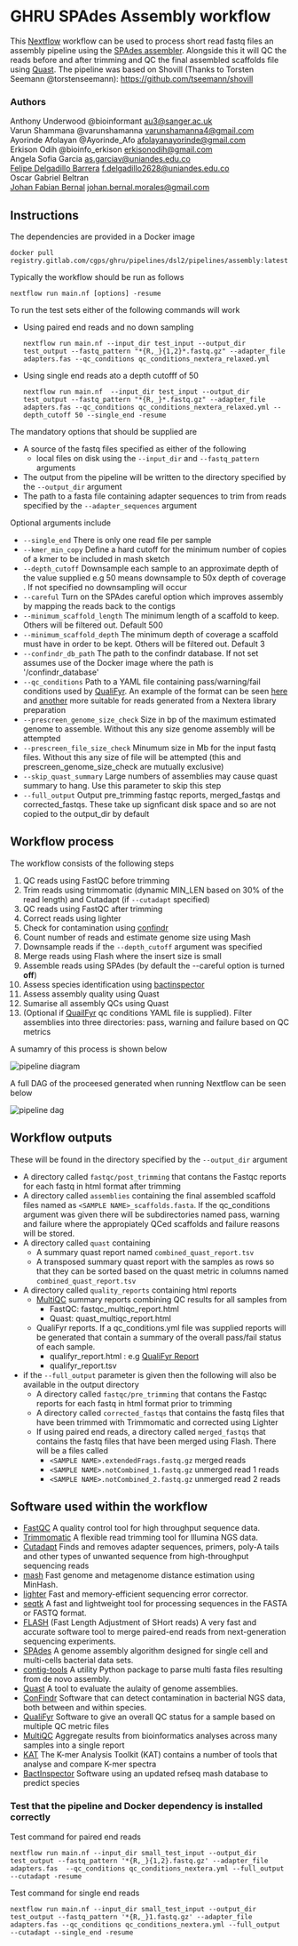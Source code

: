 # GHRU SPAdes Assembly workflow
This [Nextflow](https://www.nextflow.io/) workflow can be used to process short read fastq files an assembly pipeline using the [SPAdes assembler](http://cab.spbu.ru/software/spades/). Alongside this it will QC the reads before and after trimming and QC the final assembled scaffolds file using [Quast](http://quast.sourceforge.net/quast).
The pipeline was based on Shovill (Thanks to Torsten Seemann @torstenseemann): https://github.com/tseemann/shovill

### Authors
Anthony Underwood @bioinformant <au3@sanger.ac.uk>  
Varun Shammana  @varunshamanna <varunshamanna4@gmail.com>  
Ayorinde Afolayan  @Ayorinde_Afo <afolayanayorinde@gmail.com>  
Erkison Odih @bioinfo_erkison <erkisonodih@gmail.com>  
Angela Sofia Garcia  <as.garciav@uniandes.edu.co>  
[Felipe Delgadillo Barrera](https://gitlab.com/felipe_delgadillo_barrera) <f.delgadillo2628@uniandes.edu.co>  
Oscar Gabriel Beltran  
[Johan Fabian Bernal](https://gitlab.com/johan.bernal.morales) <johan.bernal.morales@gmail.com>

## Instructions
The dependencies are provided in a Docker image
```
docker pull registry.gitlab.com/cgps/ghru/pipelines/dsl2/pipelines/assembly:latest
```

Typically the workflow should be run as follows
```
nextflow run main.nf [options] -resume 
```
To run the test sets either of the following commands will work
 - Using paired end reads and no down sampling
    ```
    nextflow run main.nf --input_dir test_input --output_dir test_output --fastq_pattern "*{R,_}{1,2}*.fastq.gz" --adapter_file adapters.fas --qc_conditions qc_conditions_nextera_relaxed.yml 
    ```
 -  Using single end reads ato a depth cutofff of 50
    ```
    nextflow run main.nf  --input_dir test_input --output_dir test_output --fastq_pattern "*{R,_}*.fastq.gz" --adapter_file adapters.fas --qc_conditions qc_conditions_nextera_relaxed.yml --depth_cutoff 50 --single_end -resume
    ```

The mandatory options that should be supplied are
  - A source of the fastq files specified as either of the following
    - local files on disk using the `--input_dir` and `--fastq_pattern` arguments
  - The output from the pipeline will be written to the directory specified by the `--output_dir` argument
  - The path to a fasta file containing adapter sequences to trim from reads specified by the `--adapter_sequences` argument

Optional arguments include
  - `--single_end` There is only one read file per sample
  - `--kmer_min_copy` Define a hard cutoff for the minimum number of copies of a kmer to be included in mash sketch
  - `--depth_cutoff` Downsample each sample to an approximate depth of the value supplied e.g 50 means downsample to 50x depth of coverage . If not specified no downsampling will occur
  - `--careful` Turn on the SPAdes careful option which improves assembly by mapping the reads back to the contigs
  - `--minimum_scaffold_length` The minimum length of a scaffold to keep. Others will be filtered out. Default 500 
  - `--minimum_scaffold_depth` The minimum depth of coverage a scaffold must have in order to be kept. Others will be filtered out. Default 3 
  - `--confindr_db_path` The path to the confindr database. If not set assumes use of the Docker image where the path is '/confindr_database'
  - `--qc_conditions` Path to a YAML file containing pass/warning/fail conditions used by [QualiFyr](https://gitlab.com/cgps/qualifyr). An example of the format can be seen [here](qc_conditions.yml) and [another](qc_conditions_nextera_relaxed.yml)  more suitable for reads generated from a Nextera library preparation
  - `--prescreen_genome_size_check` Size in bp of the maximum estimated genome to assemble. Without this any size genome assembly will be attempted
  - `--prescreen_file_size_check` Minumum size in Mb for the input fastq files. Without this any size of file will be attempted (this and prescreen_genome_size_check are mutually exclusive)
  - `--skip_quast_summary` Large numbers of assemblies may cause quast summary to hang. Use this parameter to skip this step
  - `--full_output` Output pre_trimming fastqc reports, merged_fastqs and corrected_fastqs. These take up signficant disk space and so are not copied to the output_dir by default

## Workflow process
The workflow consists of the following steps

1. QC reads using FastQC before trimming
2. Trim reads using trimmomatic (dynamic MIN_LEN based on 30% of the read length) and Cutadapt (if `--cutadapt` specified)
3. QC reads using FastQC after trimming
4. Correct reads using lighter
5. Check for contamination using [confindr](https://lowandrew.github.io/ConFindr/)
6. Count number of reads and estimate genome size using Mash
7. Downsample reads if the `--depth_cutoff` argument was specified
8. Merge reads using Flash where the insert size is small
9. Assemble reads using SPAdes (by default the --careful option is turned **off**)
10. Assess species identification using [bactinspector](https://gitlab.com/antunderwood/bactinspector)
11. Assess assembly quality using Quast
12. Sumarise all assembly QCs using Quast
13. (Optional if [QuailFyr](https://gitlab.com/cgps/qualifyr) qc conditions YAML file is supplied). Filter assemblies into three directories: pass, warning and failure based on QC  metrics

A sumamry of this process is shown below

![pipeline diagram](README_files/assembly_pipeline_processes.png)

A full DAG of the proceesed generated when running Nextflow can be seen below

![pipeline dag](README_files/pipeline_dag.png)

## Workflow outputs
These will be found in the directory specified by the `--output_dir` argument

  - A directory called `fastqc/post_trimming` that contans the Fastqc reports for each fastq in html format after trimming
  - A directory called `assemblies` containing the final assembled scaffold files named as `<SAMPLE NAME>_scaffolds.fasta`. If the qc_conditions argument was given there will be subdirectories named pass, warning and failure where the appropiately QCed scaffolds and failure reasons will be stored.
  - A directory called `quast` containing
    - A summary quast report named `combined_quast_report.tsv`
    - A transposed summary quast report with the samples as rows so that they can be sorted based on the quast metric in columns named `combined_quast_report.tsv`
  - A directory called `quality_reports` containing html reports
    - [MultiQC](https://multiqc.info/) summary reports combining QC results for all samples from
      - FastQC: fastqc_multiqc_report.html
      - Quast: quast_multiqc_report.html
    - QualiFyr reports. If a qc_conditions.yml file was supplied reports will be generated that contain a summary of the overall pass/fail status of each sample.
      - qualifyr_report.html : e.g [QualiFyr Report](https://glcdn.githack.com/cgps/ghru/pipelines/dsl2/pipelines/assembly/-/raw/develop/README_files/example_qualifyr_report.html)
      - qualifyr_report.tsv
  - if the `--full_output` parameter is given then the following will also be available in the output directory
    - A directory called `fastqc/pre_trimming` that contans the Fastqc reports for each fastq in html format prior to trimming
    - A directory called `corrected_fastqs` that contains the fastq files that have been trimmed with Trimmomatic and corrected using Lighter
    - If using paired end reads, a directory called `merged_fastqs` that contains the fastq files that have been merged using Flash. There will be a files called
      - `<SAMPLE NAME>.extendedFrags.fastq.gz` merged reads
      - `<SAMPLE NAME>.notCombined_1.fastq.gz` unmerged read 1 reads
      - `<SAMPLE NAME>.notCombined_2.fastq.gz` unmerged read 2 reads

## Software used within the workflow
  - [FastQC](https://www.bioinformatics.babraham.ac.uk/projects/fastqc/) A quality control tool for high throughput sequence data.
  - [Trimmomatic](http://www.usadellab.org/cms/?page=trimmomatic) A flexible read trimming tool for Illumina NGS data.
  - [Cutadapt](https://github.com/marcelm/cutadapt/) Finds and removes adapter sequences, primers, poly-A tails and other types of unwanted sequence from high-throughput sequencing reads
  - [mash](https://mash.readthedocs.io/en/latest/) Fast genome and metagenome distance estimation using MinHash.
  - [lighter](https://github.com/mourisl/Lighter) Fast and memory-efficient sequencing error corrector.
  - [seqtk](https://github.com/lh3/seqtk) A fast and lightweight tool for processing sequences in the FASTA or FASTQ format.
  - [FLASH](https://ccb.jhu.edu/software/FLASH/) (Fast Length Adjustment of SHort reads) A very fast and accurate software tool to merge paired-end reads from next-generation sequencing experiments.
  - [SPAdes](http://cab.spbu.ru/software/spades/) A genome assembly algorithm designed for single cell and multi-cells bacterial data sets.
  - [contig-tools](https://pypi.org/project/contig-tools/) A utility Python package to parse multi fasta files resulting from de novo assembly.
  - [Quast](http://quast.sourceforge.net/quast) A tool to evaluate the aulaity of genome assemblies.
  - [ConFindr](https://github.com/OLC-Bioinformatics/ConFindr) Software that can detect contamination in bacterial NGS data, both between and within species.
  - [QualiFyr](https://gitlab.com/cgps/qualifyr) Software to give an overall QC status for a sample based on multiple QC metric files
  - [MultiQC](https://multiqc.info/) Aggregate results from bioinformatics analyses across many samples into a single report
  - [KAT](https://github.com/TGAC/KAT) The K-mer Analysis Toolkit (KAT) contains a number of tools that analyse and compare K-mer spectra
  - [BactInspector](https://gitlab.com/antunderwood/bactinspector) Software using an updated refseq mash database to predict species

### Test that the pipeline and Docker dependency is installed correctly

Test command for paired end reads
```
nextflow run main.nf --input_dir small_test_input --output_dir test_output --fastq_pattern '*{R,_}{1,2}.fastq.gz' --adapter_file adapters.fas  --qc_conditions qc_conditions_nextera.yml --full_output --cutadapt -resume
```

Test command for single end reads
```
nextflow run main.nf --input_dir small_test_input --output_dir test_output --fastq_pattern '*{R,_}1.fastq.gz' --adapter_file adapters.fas --qc_conditions qc_conditions_nextera.yml --full_output  --cutadapt --single_end -resume
```

